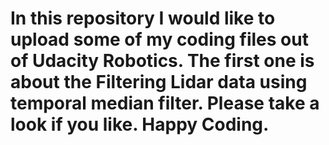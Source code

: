 # In this repository I would like to upload some of my coding files out of Udacity Robotics. The first one is about the Filtering Lidar data using temporal median filter. Please take a look if you like. Happy Coding. 
